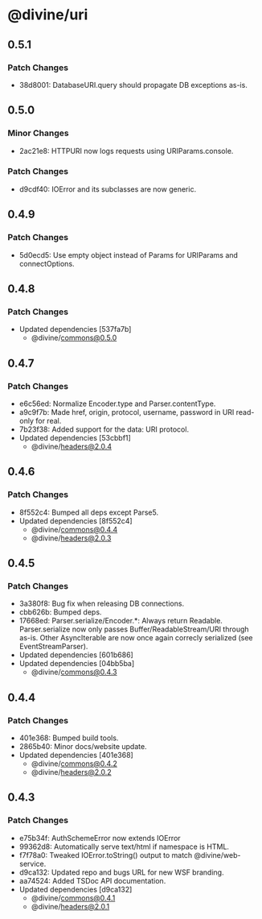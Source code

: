 # @divine/uri

## 0.5.1

### Patch Changes

- 38d8001: DatabaseURI.query should propagate DB exceptions as-is.

## 0.5.0

### Minor Changes

- 2ac21e8: HTTPURI now logs requests using URIParams.console.

### Patch Changes

- d9cdf40: IOError and its subclasses are now generic.

## 0.4.9

### Patch Changes

- 5d0ecd5: Use empty object instead of Params for URIParams and connectOptions.

## 0.4.8

### Patch Changes

- Updated dependencies [537fa7b]
  - @divine/commons@0.5.0

## 0.4.7

### Patch Changes

- e6c56ed: Normalize Encoder.type and Parser.contentType.
- a9c9f7b: Made href, origin, protocol, username, password in URI read-only for real.
- 7b23f38: Added support for the data: URI protocol.
- Updated dependencies [53cbbf1]
  - @divine/headers@2.0.4

## 0.4.6

### Patch Changes

- 8f552c4: Bumped all deps except Parse5.
- Updated dependencies [8f552c4]
  - @divine/commons@0.4.4
  - @divine/headers@2.0.3

## 0.4.5

### Patch Changes

- 3a380f8: Bug fix when releasing DB connections.
- cbb626b: Bumped deps.
- 17668ed: Parser.serialize/Encoder.\*: Always return Readable. Parser.serialize now only passes Buffer/ReadableStream/URI through as-is. Other AsyncIterable are now once again correcly serialized (see EventStreamParser).
- Updated dependencies [601b686]
- Updated dependencies [04bb5ba]
  - @divine/commons@0.4.3

## 0.4.4

### Patch Changes

- 401e368: Bumped build tools.
- 2865b40: Minor docs/website update.
- Updated dependencies [401e368]
  - @divine/commons@0.4.2
  - @divine/headers@2.0.2

## 0.4.3

### Patch Changes

- e75b34f: AuthSchemeError now extends IOError
- 99362d8: Automatically serve text/html if namespace is HTML.
- f7f78a0: Tweaked IOError.toString() output to match @divine/web-service.
- d9ca132: Updated repo and bugs URL for new WSF branding.
- aa74524: Added TSDoc API documentation.
- Updated dependencies [d9ca132]
  - @divine/commons@0.4.1
  - @divine/headers@2.0.1
